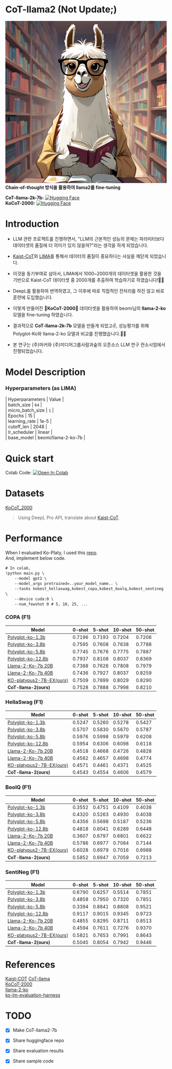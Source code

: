# CoT-llama2 (Not Update;)
![CoT-llama2](./CoT-llama.png)  
**Chain-of-thought 방식을 활용하여 llama2를 fine-tuning**   

**CoT-llama-2k-7b:** [![Hugging Face](https://img.shields.io/badge/%F0%9F%A4%97%20Hugging%20Face-Spaces-blue)](https://huggingface.co/kyujinpy/CoT-llama-2k-7b)   
**KoCoT-2000:** [![Hugging Face](https://img.shields.io/badge/%F0%9F%A4%97%20Hugging%20Face-Spaces-blue)](https://huggingface.co/datasets/kyujinpy/KoCoT_2000)   
  
# Introduction
- LLM 관련 프로젝트를 진행하면서, "LLM의 근본적인 성능의 문제는 파라미터보다 데이터셋의 품질에 더 의미가 있지 않을까?"라는 생각을 하게 되었습니다.
- [Kaist-CoT](https://huggingface.co/datasets/kaist-ai/CoT-Collection)와 [LIMA](https://arxiv.org/abs/2305.11206)를 통해서 데이터의 품질이 중요하다는 사실을 깨닫게 되었습니다.

- 이것을 동기부여로 삼아서, LIMA에서 1000~2000개의 데이터셋을 활용한 것을 기반으로 Kaist-CoT 데이터셋 중 2000개를 추출하여 학습하기로 하였습니다!🙂🙂
- DeepL를 활용하여 번역하였고, 그 이후에 따로 직접적인 전처리를 하진 않고 바로 훈련에 도입했습니다.
- 이렇게 만들어진 **🥮KoCoT-2000🥮** 데이터셋을 활용하여 beomi님의 **llama-2-ko** 모델을 fine-tuning 하였습니다.
  
- 결과적으로 **CoT-llama-2k-7b** 모델을 만들게 되었고✌, 성능평가를 위해 Polyglot-Ko와 llama-2-ko 모델과 비교를 진행했습니다.🙂🙃
- 본 연구는 (주)마커와 (주)미디어그룹사람과숲의 오픈소스 LLM 연구 컨소시엄에서 진행되었습니다.

# Model Description  
### Hyperparameters (as LIMA)  
| Hyperparameters | Value |  
| batch_size | `64` |   
| micro_batch_size | `1` |  
| Epochs | 15 |  
| learning_rate | 1e-5 |  
| cutoff_len | 2048 |  
| lr_scheduler | linear |  
| base_model | beomi/llama-2-ko-7b |  

# Quick start
Colab Code: [![Open In Colab](https://colab.research.google.com/assets/colab-badge.svg)](https://colab.research.google.com/drive/1lRDSnHHVIzRW7RYRV3rha2QL2aMETRp7?usp=sharing)
  
# Datasets
[KoCoT_2000](https://huggingface.co/kyujinpy/CoT-llama-2k-7b)  
> Using DeepL Pro API, translate about [Kaist-CoT](https://huggingface.co/datasets/kaist-ai/CoT-Collection).  

# Performance
When I evaluated Ko-Platy, I used this [repo](https://github.com/Beomi/ko-lm-evaluation-harness).  
And, implement below code.
```
# In colab,
!python main.py \
    --model gpt2 \ 
    --model_args pretrained=..your_model_name.. \
    --tasks kobest_hellaswag,kobest_copa,kobest_boolq,kobest_sentineg \
    --device cuda:0 \
    --num_fewshot 0 # 5, 10, 25, ...
```
  
### COPA (F1)
| Model | 0-shot | 5-shot | 10-shot | 50-shot |
| --- | --- | --- | --- | --- |
| [Polyglot-ko-1.3b](https://huggingface.co/EleutherAI/polyglot-ko-1.3b) | 0.7196 | 0.7193 | 0.7204 | 0.7206 |
| [Polyglot-ko-3.8b](https://huggingface.co/EleutherAI/polyglot-ko-3.8b) | 0.7595 | 0.7608 | 0.7638 | 0.7788 |
| [Polyglot-ko-5.8b](https://huggingface.co/EleutherAI/polyglot-ko-5.8b) | 0.7745 | 0.7676 | 0.7775 | 0.7887 |
| [Polyglot-ko-12.8b](https://huggingface.co/EleutherAI/polyglot-ko-12.8b) | 0.7937 | 0.8108 | 0.8037 | 0.8369 |
| [Llama-2-Ko-7b 20B](https://huggingface.co/beomi/llama-2-ko-7b) | 0.7388 | 0.7626 | 0.7808 | 0.7979 |
| [Llama-2-Ko-7b 40B](https://huggingface.co/beomi/llama-2-ko-7b) | 0.7436 | 0.7927 | 0.8037 | 0.8259 |  
| [KO-platypus2-7B-EX(ours)](https://huggingface.co/kyujinpy/KO-Platypus2-7B-ex) | 0.7509 | 0.7899 | 0.8029 | 0.8290 |  
| **CoT-llama-2(ours)** | 0.7528 | 0.7888 | 0.7998 | 0.8210 |  
  
### HellaSwag (F1)
| Model | 0-shot | 5-shot | 10-shot | 50-shot |
| --- | --- | --- | --- | --- |
| [Polyglot-ko-1.3b](https://huggingface.co/EleutherAI/polyglot-ko-1.3b) | 0.5247 | 0.5260 | 0.5278 | 0.5427 |
| [Polyglot-ko-3.8b](https://huggingface.co/EleutherAI/polyglot-ko-3.8b) | 0.5707 | 0.5830 | 0.5670 | 0.5787 |
| [Polyglot-ko-5.8b](https://huggingface.co/EleutherAI/polyglot-ko-5.8b) | 0.5976 | 0.5998 | 0.5979 | 0.6208 |
| [Polyglot-ko-12.8b](https://huggingface.co/EleutherAI/polyglot-ko-12.8b) | 0.5954 | 0.6306 | 0.6098 | 0.6118 |
| [Llama-2-Ko-7b 20B](https://huggingface.co/beomi/llama-2-ko-7b) | 0.4518 | 0.4668 | 0.4726 | 0.4828 |
| [Llama-2-Ko-7b 40B](https://huggingface.co/beomi/llama-2-ko-7b) | 0.4562 | 0.4657 | 0.4698 | 0.4774 |   
| [KO-platypus2-7B-EX(ours)](https://huggingface.co/kyujinpy/KO-Platypus2-7B-ex) | 0.4571 | 0.4461 | 0.4371 | 0.4525 |  
| **CoT-llama-2(ours)** | 0.4543 | 0.4554 | 0.4606 | 0.4579 | 
  
### BoolQ (F1)
| Model | 0-shot | 5-shot | 10-shot | 50-shot |
| --- | --- | --- | --- | --- |
| [Polyglot-ko-1.3b](https://huggingface.co/EleutherAI/polyglot-ko-1.3b) | 0.3552 | 0.4751 | 0.4109 | 0.4038 |
| [Polyglot-ko-3.8b](https://huggingface.co/EleutherAI/polyglot-ko-3.8b) | 0.4320 | 0.5263 | 0.4930 | 0.4038 |
| [Polyglot-ko-5.8b](https://huggingface.co/EleutherAI/polyglot-ko-5.8b) | 0.4356 | 0.5698 | 0.5187 | 0.5236 |
| [Polyglot-ko-12.8b](https://huggingface.co/EleutherAI/polyglot-ko-12.8b) | 0.4818 | 0.6041 | 0.6289 | 0.6448 |
| [Llama-2-Ko-7b 20B](https://huggingface.co/beomi/llama-2-ko-7b) | 0.3607 | 0.6797 | 0.6801 | 0.6622 |
| [Llama-2-Ko-7b 40B](https://huggingface.co/beomi/llama-2-ko-7b) | 0.5786 | 0.6977 | 0.7084 | 0.7144 |  
| [KO-platypus2-7B-EX(ours)](https://huggingface.co/kyujinpy/KO-Platypus2-7B-ex) | 0.6028 | 0.6979 | 0.7016 | 0.6988 |  
| **CoT-llama-2(ours)** | 0.5852 | 0.6947 | 0.7059 | 0.7213 | 
  
### SentiNeg (F1)
| Model | 0-shot | 5-shot | 10-shot | 50-shot |
| --- | --- | --- | --- | --- |
| [Polyglot-ko-1.3b](https://huggingface.co/EleutherAI/polyglot-ko-1.3b) | 0.6790 | 0.6257 | 0.5514 | 0.7851 |
| [Polyglot-ko-3.8b](https://huggingface.co/EleutherAI/polyglot-ko-3.8b) | 0.4858 | 0.7950 | 0.7320 | 0.7851 |
| [Polyglot-ko-5.8b](https://huggingface.co/EleutherAI/polyglot-ko-5.8b) | 0.3394 | 0.8841 | 0.8808 | 0.9521 |
| [Polyglot-ko-12.8b](https://huggingface.co/EleutherAI/polyglot-ko-12.8b) | 0.9117 | 0.9015 | 0.9345 | 0.9723 |
| [Llama-2-Ko-7b 20B](https://huggingface.co/beomi/llama-2-ko-7b) | 0.4855 | 0.8295 | 0.8711 | 0.8513 |
| [Llama-2-Ko-7b 40B](https://huggingface.co/beomi/llama-2-ko-7b) | 0.4594 | 0.7611 | 0.7276 | 0.9370 |  
| [KO-platypus2-7B-EX(ours)](https://huggingface.co/kyujinpy/KO-Platypus2-7B-ex) | 0.5821 | 0.7653 | 0.7991 | 0.8643 |  
| **CoT-llama-2(ours)** | 0.5045 | 0.8054 | 0.7942 | 0.9446 | 
   
# References  
[Kaist-COT](https://huggingface.co/datasets/kaist-ai/CoT-Collection)
[CoT-llama](https://huggingface.co/kyujinpy/CoT-llama-2k-7b)  
[KoCoT-2000](https://huggingface.co/datasets/kyujinpy/KoCoT_2000)  
[llama-2-ko](https://huggingface.co/beomi/llama-2-ko-7b)   
[ko-lm-evaluation-harness](https://github.com/Beomi/ko-lm-evaluation-harness)    
  
# TODO
- [x] Make CoT-llama2-7b 
- [x] Share huggingface repo
- [x] Share evaluation results
- [x] Share sample code
  
